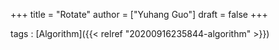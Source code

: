 +++
title = "Rotate"
author = ["Yuhang Guo"]
draft = false
+++

tags
: [Algorithm]({{< relref "20200916235844-algorithm" >}})
